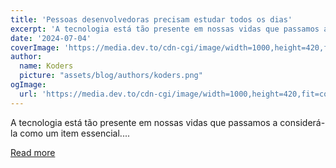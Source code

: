 ```yaml
---
title: 'Pessoas desenvolvedoras precisam estudar todos os dias'
excerpt: 'A tecnologia está tão presente em nossas vidas que passamos a considerá-la como um item essencial....'
date: '2024-07-04'
coverImage: 'https://media.dev.to/cdn-cgi/image/width=1000,height=420,fit=cover,gravity=auto,format=auto/https%3A%2F%2Fdev-to-uploads.s3.amazonaws.com%2Fuploads%2Farticles%2Fiwg8d8vcl82v29jdrhg3.png'
author:
  name: Koders
  picture: "assets/blog/authors/koders.png"
ogImage:
  url: 'https://media.dev.to/cdn-cgi/image/width=1000,height=420,fit=cover,gravity=auto,format=auto/https%3A%2F%2Fdev-to-uploads.s3.amazonaws.com%2Fuploads%2Farticles%2Fiwg8d8vcl82v29jdrhg3.png'
---
```


A tecnologia está tão presente em nossas vidas que passamos a considerá-la como um item essencial....

[Read more](https://dev.to/kecbm/pessoas-desenvolvedoras-precisam-estudar-todos-os-dias-5dea)
